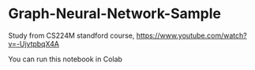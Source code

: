 # Graph-Neural-Network-Sample
Study from CS224M standford course, https://www.youtube.com/watch?v=-UjytpbqX4A

You can run this notebook in Colab
